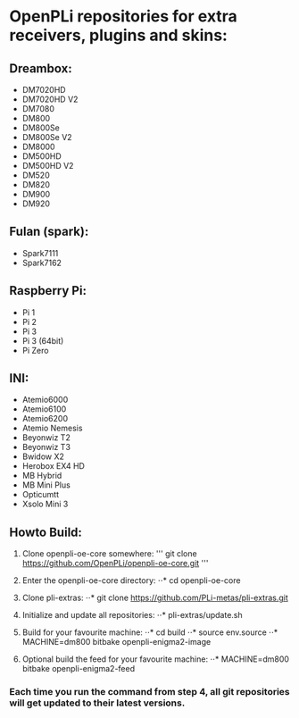 # OpenPLi repositories for extra receivers, plugins and skins:

## Dreambox:
* DM7020HD
* DM7020HD V2
* DM7080
* DM800
* DM800Se
* DM800Se V2
* DM8000
* DM500HD
* DM500HD V2
* DM520
* DM820
* DM900
* DM920

## Fulan (spark):
* Spark7111
* Spark7162

## Raspberry Pi:
* Pi 1
* Pi 2
* Pi 3
* Pi 3 (64bit)
* Pi Zero

## INI:
* Atemio6000
* Atemio6100
* Atemio6200
* Atemio Nemesis
* Beyonwiz T2
* Beyonwiz T3
* Bwidow X2
* Herobox EX4 HD
* MB Hybrid
* MB Mini Plus
* Opticumtt
* Xsolo Mini 3

## Howto Build:

1. Clone openpli-oe-core somewhere:
'''
git clone https://github.com/OpenPLi/openpli-oe-core.git
'''
2. Enter the openpli-oe-core directory:
⋅⋅* cd openpli-oe-core

3. Clone pli-extras:
⋅⋅* git clone https://github.com/PLi-metas/pli-extras.git

4. Initialize and update all repositories:
⋅⋅* pli-extras/update.sh

5. Build for your favourite machine:
⋅⋅* cd build
⋅⋅* source env.source
⋅⋅* MACHINE=dm800 bitbake openpli-enigma2-image

6. Optional build the feed for your favourite machine:
⋅⋅* MACHINE=dm800 bitbake openpli-enigma2-feed

### Each time you run the command from step 4, all git repositories will get updated to their latest versions.
